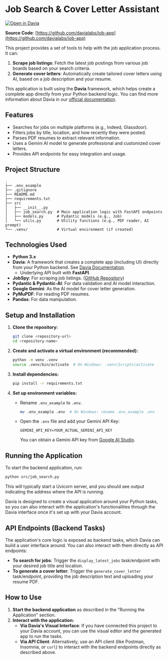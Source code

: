 # Job Search & Cover Letter Assistant

[![Open in Davia](https://cdn.trydavia.com/button.svg)](https://app.trydavia.com/clone?repoUrl=https://github.com/davialabs/job-app)

**Source Code**: [https://github.com/davialabs/job-app](https://github.com/davialabs/job-app)

This project provides a set of tools to help with the job application process. It can:

1.  **Scrape job listings**: Fetch the latest job postings from various job boards based on your search criteria.
2.  **Generate cover letters**: Automatically create tailored cover letters using AI, based on a job description and your resume.

This application is built using the **Davia** framework, which helps create a complete app directly from your Python backend logic. You can find more information about Davia in our [official documentation](https://docs.davia.ai/introduction).

## Features

- Searches for jobs on multiple platforms (e.g., Indeed, Glassdoor).
- Filters jobs by title, location, and how recently they were posted.
- Parses PDF resumes to extract relevant information.
- Uses a Gemini AI model to generate professional and customized cover letters.
- Provides API endpoints for easy integration and usage.

## Project Structure

```
.
├── .env_example
├── .gitignore
├── README.md
├── requirements.txt
├── src
│   ├── __init__.py
│   ├── job_search.py  # Main application logic with FastAPI endpoints
│   ├── models.py      # Pydantic models (e.g., Job)
│   └── utils.py       # Utility functions (e.g., PDF reader, AI prompt)
└── .venv/             # Virtual environment (if created)
```

## Technologies Used

- **Python 3.x**
- **Davia**: A framework that creates a complete app (including UI) directly from your Python backend. See [Davia Documentation](https://docs.davia.ai/introduction).
  - Underlying API built with **FastAPI**.
- **JobSpy**: For scraping job listings. ([GitHub Repository](https://github.com/speedyapply/JobSpy))
- **Pydantic & Pydantic-AI**: For data validation and AI model interaction.
- **Google Gemini**: As the AI model for cover letter generation.
- **PyMuPDF**: For reading PDF resumes.
- **Pandas**: For data manipulation.

## Setup and Installation

1.  **Clone the repository:**

    ```bash
    git clone <repository-url>
    cd <repository-name>
    ```

2.  **Create and activate a virtual environment (recommended):**

    ```bash
    python -m venv .venv
    source .venv/bin/activate  # On Windows: .venv\Scripts\activate
    ```

3.  **Install dependencies:**

    ```bash
    pip install -r requirements.txt
    ```

4.  **Set up environment variables:**
    - Rename `.env_example` to `.env`.
      ```bash
      mv .env_example .env  # On Windows: rename .env_example .env
      ```
    - Open the `.env` file and add your Gemini API Key:
      ```
      GEMINI_API_KEY=YOUR_ACTUAL_GEMINI_API_KEY
      ```
      You can obtain a Gemini API key from [Google AI Studio](https://aistudio.google.com/app/apikey).

## Running the Application

To start the backend application, run:

```bash
python src/job_search.py
```

This will typically start a Uvicorn server, and you should see output indicating the address where the API is running.

Davia is designed to create a visual application around your Python tasks, so you can also interact with the application's functionalities through the Davia interface once it's set up with your Davia account.

## API Endpoints (Backend Tasks)

The application's core logic is exposed as backend tasks, which Davia can build a user interface around. You can also interact with them directly as API endpoints:

- **To search for jobs**: Trigger the `display_latest_jobs` task/endpoint with your desired job title and location.
- **To generate a cover letter**: Trigger the `generate_cover_letter` task/endpoint, providing the job description text and uploading your resume PDF.

## How to Use

1.  **Start the backend application** as described in the "Running the Application" section.
2.  **Interact with the application:**
    - **Via Davia's Visual Interface**: If you have connected this project to your Davia account, you can use the visual editor and the generated app to run the tasks.
    - **Via API Client**: Alternatively, use an API client (like Postman, Insomnia, or `curl`) to interact with the backend endpoints directly as described above.
